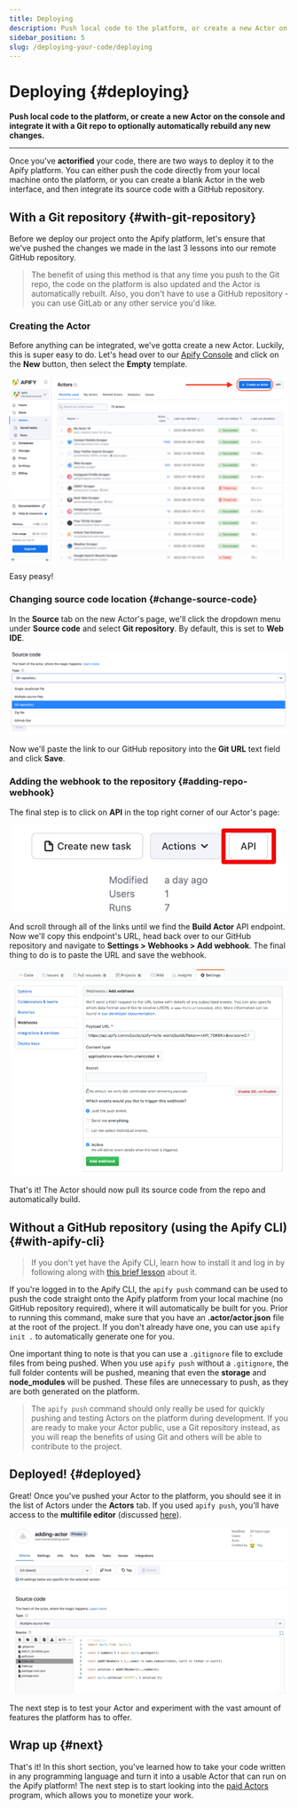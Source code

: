 ```yaml
---
title: Deploying
description: Push local code to the platform, or create a new Actor on the console and integrate it with a Git repo to optionally automatically rebuild any new changes.
sidebar_position: 5
slug: /deploying-your-code/deploying
---
```


# Deploying {#deploying}

**Push local code to the platform, or create a new Actor on the console and integrate it with a Git repo to optionally automatically rebuild any new changes.**

---

Once you've **actorified** your code, there are two ways to deploy it to the Apify platform. You can either push the code directly from your local machine onto the platform, or you can create a blank Actor in the web interface, and then integrate its source code with a GitHub repository.

## With a Git repository {#with-git-repository}

Before we deploy our project onto the Apify platform, let's ensure that we've pushed the changes we made in the last 3 lessons into our remote GitHub repository.

> The benefit of using this method is that any time you push to the Git repo, the code on the platform is also updated and the Actor is automatically rebuilt. Also, you don't have to use a GitHub repository - you can use GitLab or any other service you'd like.

### Creating the Actor

Before anything can be integrated, we've gotta create a new Actor. Luckily, this is super easy to do. Let's head over to our [Apify Console](https://console.apify.com?asrc=developers_portal) and click on the **New** button, then select the **Empty** template.

![Create new button](../getting_started/images/create-new-actor.png)

Easy peasy!

### Changing source code location {#change-source-code}

In the **Source** tab on the new Actor's page, we'll click the dropdown menu under **Source code** and select **Git repository**. By default, this is set to **Web IDE**.

![Select source code location](../expert_scraping_with_apify/images/select-source-location.png)

Now we'll paste the link to our GitHub repository into the **Git URL** text field and click **Save**.

### Adding the webhook to the repository {#adding-repo-webhook}

The final step is to click on **API** in the top right corner of our Actor's page:

![API button](../expert_scraping_with_apify/images/api-button.jpg)

And scroll through all of the links until we find the **Build Actor** API endpoint. Now we'll copy this endpoint's URL, head back over to our GitHub repository and navigate to **Settings > Webhooks > Add webhook**. The final thing to do is to paste the URL and save the webhook.

![Adding a webhook to your GitHub repo](../../../platform/actors/development/deployment/images/ci-github-integration.png)

That's it! The Actor should now pull its source code from the repo and automatically build.

## Without a GitHub repository (using the Apify CLI) {#with-apify-cli}

> If you don't yet have the Apify CLI, learn how to install it and log in by following along with [this brief lesson](../../glossary/tools/apify_cli.md) about it.

If you're logged in to the Apify CLI, the `apify push` command can be used to push the code straight onto the Apify platform from your local machine (no GitHub repository required), where it will automatically be built for you. Prior to running this command, make sure that you have an **.actor/actor.json** file at the root of the project. If you don't already have one, you can use `apify init .` to automatically generate one for you.

One important thing to note is that you can use a `.gitignore` file to exclude files from being pushed. When you use `apify push` without a `.gitignore`, the full folder contents will be pushed, meaning that even the **storage** and **node_modules** will be pushed. These files are unnecessary to push, as they are both generated on the platform.

> The `apify push` command should only really be used for quickly pushing and testing Actors on the platform during development. If you are ready to make your Actor public, use a Git repository instead, as you will reap the benefits of using Git and others will be able to contribute to the project.

## Deployed! {#deployed}

Great! Once you've pushed your Actor to the platform, you should see it in the list of Actors under the **Actors** tab. If you used `apify push`, you'll have access to the **multifile editor** (discussed [here](../getting_started/creating_actors.md)).

![Deployed Actor on the Apify platform](./images/actor-page.jpg)

The next step is to test your Actor and experiment with the vast amount of features the platform has to offer.

## Wrap up {#next}

That's it! In this short section, you've learned how to take your code written in any programming language and turn it into a usable Actor that can run on the Apify platform! The next step is to start looking into the [paid Actors](/platform/actors/publishing) program, which allows you to monetize your work.
